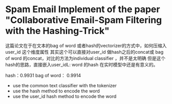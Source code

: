 # Spam Email  Implement of the paper "Collaborative Email-Spam Filtering with the Hashing-Trick"

这篇论文在于在文本的bag of word 或者hash的vectorizer的方式中，如何压缩入user_id 这个维度属性
其实这个可以直接对user_id 做hash之后的concat或 bag of word 的concat，对比的方法为individual classifier ，并不是太明确
但是这个hash的思路，直接嵌入user_idL: word 的hash 在实时模型中还是有意义的。


hash：0.9931
bag of word： 0.9914

- use the common text classifier with the tokenizer
- use the hash method to encode the word
- use the user_id hash method to encode the word











